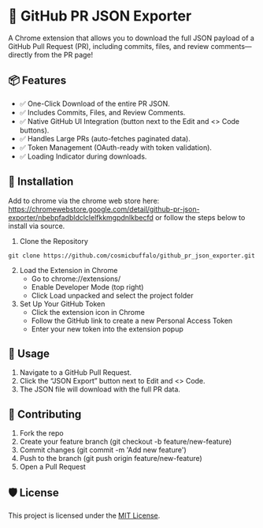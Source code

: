# 🚀 GitHub PR JSON Exporter

A Chrome extension that allows you to download the full JSON payload of a GitHub Pull Request (PR), including commits, files, and review comments—directly from the PR page!

## 📦 Features
- ✅ One-Click Download of the entire PR JSON.
- ✅ Includes Commits, Files, and Review Comments.
- ✅ Native GitHub UI Integration (button next to the Edit and <> Code buttons).
- ✅ Handles Large PRs (auto-fetches paginated data).
- ✅ Token Management (OAuth-ready with token validation).
- ✅ Loading Indicator during downloads.

## 🔧 Installation

Add to chrome via the chrome web store here: https://chromewebstore.google.com/detail/github-pr-json-exporter/nbebpfadbldclclelfkkmgpdnlkbecfd or follow the steps below to install via source.

1.	Clone the Repository
```
git clone https://github.com/cosmicbuffalo/github_pr_json_exporter.git
```
2.	Load the Extension in Chrome
	-	Go to chrome://extensions/
	-	Enable Developer Mode (top right)
	-	Click Load unpacked and select the project folder
3.	Set Up Your GitHub Token
	-	Click the extension icon in Chrome
    -   Follow the GitHub link to create a new Personal Access Token
	-	Enter your new token into the extension popup

## 🔎 Usage
1.	Navigate to a GitHub Pull Request.
2.	Click the “JSON Export” button next to Edit and <> Code.
3.	The JSON file will download with the full PR data.


## 🤝 Contributing

1.	Fork the repo
2.	Create your feature branch (git checkout -b feature/new-feature)
3.	Commit changes (git commit -m 'Add new feature')
4.	Push to the branch (git push origin feature/new-feature)
5.	Open a Pull Request

## 🛡️ License

This project is licensed under the [MIT License](LICENSE).

